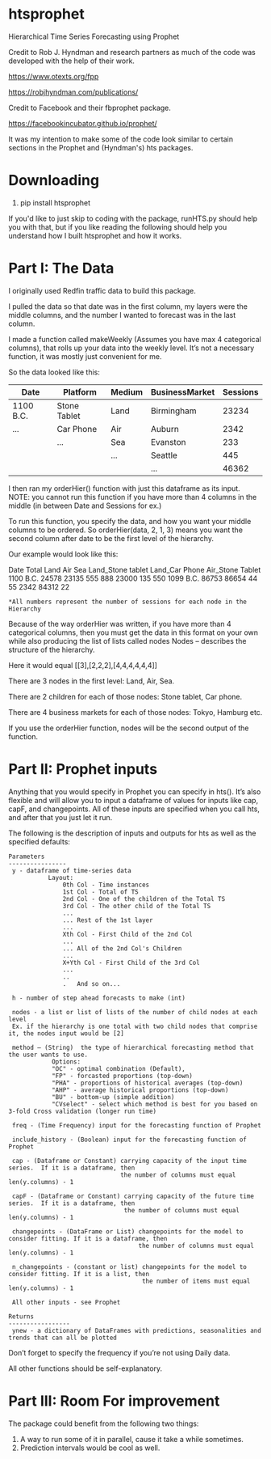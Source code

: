 # htsprophet
Hierarchical Time Series Forecasting using Prophet

Credit to Rob J. Hyndman and research partners as much of the code was developed with the help of their work.

https://www.otexts.org/fpp

https://robjhyndman.com/publications/

Credit to Facebook and their fbprophet package.

https://facebookincubator.github.io/prophet/

It was my intention to make some of the code look similar to certain sections in the Prophet and (Hyndman's) hts packages.

# Downloading

1. pip install htsprophet

If you'd like to just skip to coding with the package, runHTS.py should help you with that, but if you like reading the following should help you understand how I built htsprophet and how it works.

# Part I: The Data

I originally used Redfin traffic data to build this package.

I pulled the data so that date was in the first column, my layers were the middle columns, and the number I wanted to forecast was in the last column.

I made a function called makeWeekly (Assumes you have max 4 categorical columns), that rolls up your data into the weekly level.  It’s not a necessary function, it was mostly just convenient for me.

So the data looked like this:

|   Date   |   Platform   |   Medium   |   BusinessMarket   |   Sessions   |
|----------|--------------|------------|--------------------|--------------|
| 1100 B.C.| Stone Tablet |    Land    |     Birmingham     |	  23234    |
|   ...    |   Car Phone  |     Air    |       Auburn       |	  2342	   |
|          |      ...     |     Sea    |      Evanston      |	   233     |
|          |              |     ...    |       Seattle      |	   445     |
|          |              |            |	 ...	    |	  46362    |

I then ran my orderHier() function with just this dataframe as its input.  NOTE: you cannot run this function if you have more than 4 columns in the middle (in between Date and Sessions for ex.)

To run this function, you specify the data, and how you want your middle columns to be ordered.  So orderHier(data, 2, 1, 3) means you want the second column after date to be the first level of the hierarchy.

Our example would look like this:









Date	Total	Land	Air	Sea	Land_Stone tablet	Land_Car Phone	Air_Stone Tablet
1100 B.C.	24578	23135	555	888	23000	135	550
1099 B.C.	86753	86654	44	55	2342	84312	22
							
							
							
							

	*All numbers represent the number of sessions for each node in the Hierarchy


Because of the way orderHier was written, if you have more than 4 categorical columns, then you must get the data in this format on your own while also producing the list of lists called nodes
Nodes – describes the structure of the hierarchy.

Here it would equal [[3],[2,2,2],[4,4,4,4,4,4]]

There are 3 nodes in the first level: Land, Air, Sea.

There are 2 children for each of those nodes: Stone tablet, Car phone.

There are 4 business markets for each of those nodes: Tokyo, Hamburg etc.

If you use the orderHier function, nodes will be the second output of the function.

# Part II: Prophet inputs

Anything that you would specify in Prophet you can specify in hts(). It’s also flexible and will allow you to input a dataframe of values for inputs like cap, capF, and changepoints.  All of these inputs are specified when you call hts, and after that you just let it run.

The following is the description of inputs and outputs for hts as well as the specified defaults:

    Parameters
    ----------------
     y - dataframe of time-series data
               Layout:
                   0th Col - Time instances
                   1st Col - Total of TS
                   2nd Col - One of the children of the Total TS
                   3rd Col - The other child of the Total TS
                   ...
                   ... Rest of the 1st layer
                   ...
                   Xth Col - First Child of the 2nd Col
                   ...
                   ... All of the 2nd Col's Children
                   ...
                   X+Yth Col - First Child of the 3rd Col
                   ...
                   ..
                   .   And so on...
    
     h - number of step ahead forecasts to make (int)
    
     nodes - a list or list of lists of the number of child nodes at each level
     Ex. if the hierarchy is one total with two child nodes that comprise it, the nodes input would be [2]
     
     method – (String)  the type of hierarchical forecasting method that the user wants to use. 
                Options:
                "OC" - optimal combination (Default), 
                "FP" - forcasted proportions (top-down)
                "PHA" - proportions of historical averages (top-down)
                "AHP" - average historical proportions (top-down)
                "BU" - bottom-up (simple addition)
                "CVselect" - select which method is best for you based on 3-fold Cross validation (longer run time)
     
     freq - (Time Frequency) input for the forecasting function of Prophet 
     
     include_history - (Boolean) input for the forecasting function of Prophet
                
     cap - (Dataframe or Constant) carrying capacity of the input time series.  If it is a dataframe, then
                                   the number of columns must equal len(y.columns) - 1
                                   
     capF - (Dataframe or Constant) carrying capacity of the future time series.  If it is a dataframe, then
                                    the number of columns must equal len(y.columns) - 1
     
     changepoints - (DataFrame or List) changepoints for the model to consider fitting. If it is a dataframe, then
                                        the number of columns must equal len(y.columns) - 1
     
     n_changepoints - (constant or list) changepoints for the model to consider fitting. If it is a list, then
                                         the number of items must equal len(y.columns) - 1
                                         
     All other inputs - see Prophet
     
    Returns
    -----------------
     ynew - a dictionary of DataFrames with predictions, seasonalities and trends that can all be plotted
     

Don’t forget to specify the frequency if you’re not using Daily data.

All other functions should be self-explanatory.

# Part III: Room For improvement

The package could benefit from the following two things:
1. A way to run some of it in parallel, cause it take a while sometimes.
2. Prediction intervals would be cool as well.
